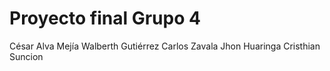 # Proyecto final Grupo 4

César Alva Mejía
Walberth Gutiérrez
Carlos Zavala
Jhon Huaringa
Cristhian Suncion
